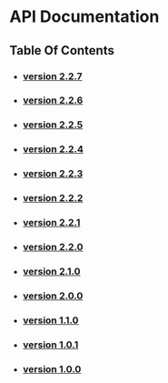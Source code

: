 # API Documentation
## Table Of Contents

- ### [version 2.2.7](https://schstp.github.io/Theater-Platform/api/version_2_2_7/apidocs)
- ### [version 2.2.6](https://schstp.github.io/Theater-Platform/api/version_2_2_6/apidocs)
- ### [version 2.2.5](https://schstp.github.io/Theater-Platform/api/version_2_2_5/apidocs)
- ### [version 2.2.4](https://schstp.github.io/Theater-Platform/api/version_2_2_4/apidocs)
- ### [version 2.2.3](https://schstp.github.io/Theater-Platform/api/version_2_2_3/apidocs)
- ### [version 2.2.2](https://schstp.github.io/Theater-Platform/api/version_2_2_2/apidocs)
- ### [version 2.2.1](https://schstp.github.io/Theater-Platform/api/version_2_2_1/apidocs)
- ### [version 2.2.0](https://schstp.github.io/Theater-Platform/api/version_2_2_0/apidocs)
- ### [version 2.1.0](https://schstp.github.io/Theater-Platform/api/version_2_1_0/apidocs)
- ### [version 2.0.0](https://schstp.github.io/Theater-Platform/api/version_2_0_0/apidocs)
- ### [version 1.1.0](https://schstp.github.io/Theater-Platform/api/version_1_1_0/apidocs)
- ### [version 1.0.1](https://schstp.github.io/Theater-Platform/api/version_1_0_1/apidocs)
- ### [version 1.0.0](https://schstp.github.io/Theater-Platform/api/version_1_0_0/apidocs)
